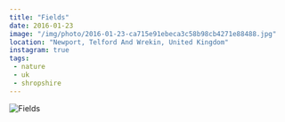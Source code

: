 ```yaml
---
title: "Fields"
date: 2016-01-23
image: "/img/photo/2016-01-23-ca715e91ebeca3c58b98cb4271e88488.jpg"
location: "Newport, Telford And Wrekin, United Kingdom"
instagram: true
tags:
 - nature
 - uk
 - shropshire
---
```


![Fields](/img/photo/2016-01-23-ca715e91ebeca3c58b98cb4271e88488.jpg)
